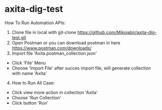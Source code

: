 # axita-dig-test
How To Run Automation APIs:
1. Clone file in local with git-clone https://github.com/Mikojabir/axita-dig-test.git
2. Open Postman or you can download postman in here https://www.postman.com/downloads/
3. Import file 'Axita.postman_collection.json'
- Click 'File' Menu 
- Choose 'Import File'
after succes import file, will generate collection with name 'Axita'
4. How to Run All Case:
- Click view more action in collection 'Axita'
- Choose 'Run Collection'
- Click button 'Run'
